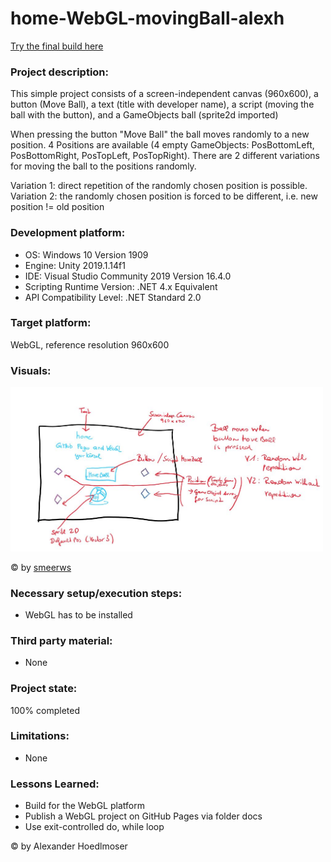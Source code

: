 # home-WebGL-movingBall-alexh
 
[Try the final build here](https://5ahmnm1920mtin-3h.github.io/home-WebGL-movingBall-alexh/)

### Project description: 
This simple project consists of a screen-independent canvas (960x600), a button (Move Ball), a text (title with developer name), a script (moving the ball with the button), and a GameObjects ball (sprite2d imported)

When pressing the button "Move Ball" the ball moves randomly to a new position. 4 Positions are available (4 empty GameObjects: PosBottomLeft, PosBottomRight, PosTopLeft, PosTopRight). There are 2 different variations for moving the ball to the positions randomly.

Variation 1: direct repetition of the randomly chosen position is possible.
Variation 2: the randomly chosen position is forced to be different, i.e. new position != old position

### Development platform: 
* OS: Windows 10 Version 1909
* Engine: Unity 2019.1.14f1
* IDE: Visual Studio Community 2019 Version 16.4.0
* Scripting Runtime Version: .NET 4.x Equivalent
* API Compatibility Level: .NET Standard 2.0

### Target platform: 
WebGL, reference resolution 960x600

### Visuals: 
<div>
<img src = "Screenshots/sketch-moving-ball.jpg" width = "500">
</div>

© by [smeerws](https://github.com/smeerws/)

### Necessary setup/execution steps: 
* WebGL has to be installed

### Third party material: 
* None

### Project state: 
100% completed

### Limitations: 
* None

### Lessons Learned:
* Build for the WebGL platform
* Publish a WebGL project on GitHub Pages via folder docs
* Use exit-controlled do, while loop

© by Alexander Hoedlmoser
